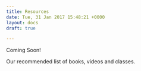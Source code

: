 ```yaml
---
title: Resources
date: Tue, 31 Jan 2017 15:48:21 +0000
layout: docs
draft: true

---
```

Coming Soon! 

Our recommended list of books, videos and classes.